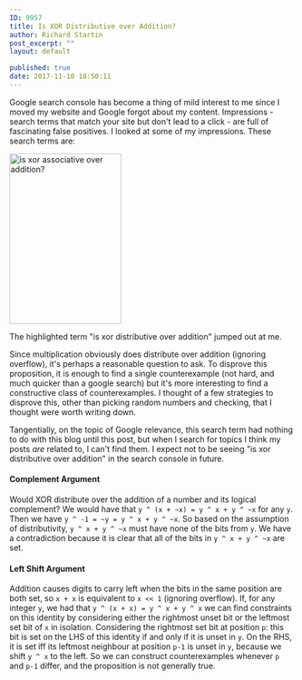 ```yaml
---
ID: 9957
title: Is XOR Distributive over Addition?
author: Richard Startin
post_excerpt: ""
layout: default

published: true
date: 2017-11-10 18:50:11
---
```

Google search console has become a thing of mild interest to me since I moved my website and Google forgot about my content. Impressions - search terms that match your site but don't lead to a click - are full of fascinating false positives. I looked at some of my impressions. These search terms are:

<img src="https://richardstartin.github.io/assets/2017/11/searchterms-197x300.png" alt="is xor associative over addition?" width="197" height="300" class="alignnone size-medium wp-image-9958" />

The highlighted term "is xor distributive over addition" jumped out at me.  

Since multiplication obviously does distribute over addition (ignoring overflow), it's perhaps a reasonable question to ask. To disprove this proposition, it is enough to find a single counterexample (not hard, and much quicker than a google search) but it's more interesting to find a constructive class of counterexamples. I thought of a few strategies to disprove this, other than picking random numbers and checking, that I thought were worth writing down. 

Tangentially, on the topic of Google relevance, this search term had nothing to do with this blog until this post, but when I search for topics I think my posts <em>are</em> related to, I can't find them. I expect not to be seeing "is xor distributive over addition" in the search console in future.

<h4>Complement Argument</h4>

Would XOR distribute over the addition of a number and its logical complement? We would have that `y ^ (x + ~x) = y ^ x + y ^ ~x` for any `y`. Then we have `y ^ -1 = ~y = y ^ x + y ^ ~x`. So based on the assumption of distributivity, `y ^ x + y ^ ~x` must have none of the bits from `y`. We have a contradiction because it is clear that all of the bits in `y ^ x + y ^ ~x` are set.

<h4>Left Shift Argument</h4>

Addition causes digits to carry left when the bits in the same position are both set, so `x + x` is equivalent to `x << 1` (ignoring overflow). If, for any integer `y`, we had that `y ^ (x + x) = y ^ x + y ^ x` we can find constraints on this identity by considering either the rightmost unset bit or the leftmost set bit of `x` in isolation. Considering the rightmost set bit at position `p`: this bit is set on the LHS of this identity if and only if it is unset in `y`. On the RHS, it is set iff its leftmost neighbour at position `p-1` is unset in `y`, because we shift `y ^ x` to the left. So we can construct counterexamples whenever `p` and `p-1` differ, and the proposition is not generally true.